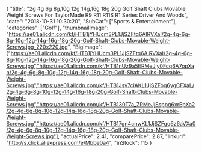 {
	"title": "2g 4g 6g 8g,10g 12g 14g,16g 18g 20g Golf Shaft Clubs Movable Weight Screws For TaylorMade R9 R11 R11S R1 Series Driver And Woods",
	"date": "2018-10-31 10:30:20",
	"SubCat": ["Sports & Entertainment"],
	"categories": ["Golf"],
	"thumbnailImage": "https://ae01.alicdn.com/kf/HTB1jYHUcm3PL1JjSZFtq6AlRVXaI/2g-4g-6g-8g-10g-12g-14g-16g-18g-20g-Golf-Shaft-Clubs-Movable-Weight-Screws.jpg_220x220.jpg",
	"BigImage": ["https://ae01.alicdn.com/kf/HTB1jYHUcm3PL1JjSZFtq6AlRVXaI/2g-4g-6g-8g-10g-12g-14g-16g-18g-20g-Golf-Shaft-Clubs-Movable-Weight-Screws.jpg","https://ae01.alicdn.com/kf/HTB1nUz9a5ERMeJjy0Fcq6A7opXan/2g-4g-6g-8g-10g-12g-14g-16g-18g-20g-Golf-Shaft-Clubs-Movable-Weight-Screws.jpg","https://ae01.alicdn.com/kf/HTB1Jsv7ciAKL1JjSZFoq6ygCFXaL/2g-4g-6g-8g-10g-12g-14g-16g-18g-20g-Golf-Shaft-Clubs-Movable-Weight-Screws.jpg","https://ae01.alicdn.com/kf/HTB130T7a_ZRMeJjSsppq6xrEpXa2/2g-4g-6g-8g-10g-12g-14g-16g-18g-20g-Golf-Shaft-Clubs-Movable-Weight-Screws.jpg","https://ae01.alicdn.com/kf/HTB17gn4cnwKL1JjSZFgq6z6aVXa0/2g-4g-6g-8g-10g-12g-14g-16g-18g-20g-Golf-Shaft-Clubs-Movable-Weight-Screws.jpg"],
	"actualPrice": 2.41,
	"comparePrice": 2.87,
	"linkurl": "http://s.click.aliexpress.com/e/Mbbe0a4",
	"inStock": 115
}
